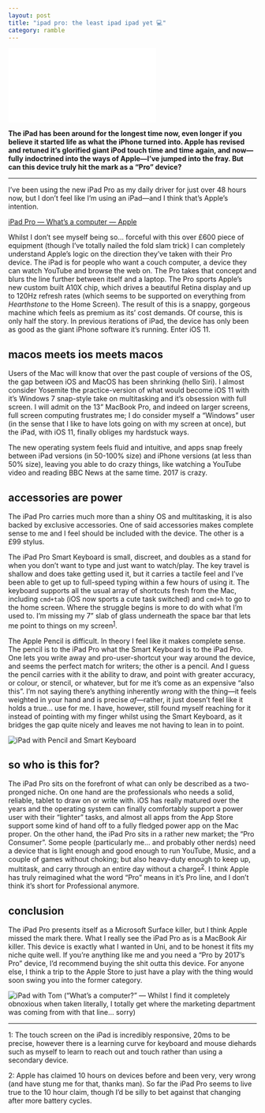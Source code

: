 ```yaml
---
layout: post
title: "ipad pro: the least ipad ipad yet 💻"
category: ramble
---
```


<iframe class="video" src="//www.youtube.com/embed/RwaYflHAIGQ" frameborder="0" allowfullscreen="0"> </iframe>

**The iPad has been around for the longest time now, even longer if you believe it started life as what the iPhone turned into. Apple has revised and retuned it’s glorified giant iPod touch time and time again, and now—fully indoctrined into the ways of Apple—I’ve jumped into the fray. But can this device truly hit the mark as a “Pro” device?**

----

I’ve been using the new iPad Pro as my daily driver for just over 48 hours now, but I don’t feel like I’m using an iPad—and I think that’s Apple’s intention.

[iPad Pro — What’s a computer — Apple](https://youtu.be/sQB2NjhJHvY)

Whilst I don’t see myself being so... forceful with this over £600 piece of equipment (though I’ve totally nailed the fold slam trick) I can completely understand Apple’s logic on the direction they’ve taken with their Pro device. The iPad is for people who want a couch computer, a device they can watch YouTube and browse the web on. The Pro takes that concept and blurs the line further between itself and a laptop. The Pro sports Apple’s new custom built A10X chip, which drives a beautiful Retina display and up to 120Hz refresh rates (which seems to be supported on everything from _Hearthstone_ to the Home Screen). The result of this is a snappy, gorgeous machine which feels as premium as its’ cost demands. Of course, this is only half the story. In previous iterations of iPad, the device has only been as good as the giant iPhone software it’s running. Enter iOS 11.

## macos meets ios meets macos
Users of the Mac will know that over the past couple of versions of the OS, the gap between iOS and MacOS has been shrinking (hello Siri). I almost consider Yosemite the practice-version of what would become iOS 11 with it’s Windows 7 snap-style take on multitasking and it’s obsession with full screen. I will admit on the 13” MacBook Pro, and indeed on larger screens, full screen computing frustrates me; I do consider myself a “Windows” user (in the sense that I like to have lots going on with my screen at once),  but the iPad, with iOS 11, finally obliges my hardstuck ways.

The new operating system feels fluid and intuitive, and apps snap freely between iPad versions (in 50-100% size) and iPhone versions (at less than 50% size), leaving you able to do crazy things, like watching a YouTube video and reading BBC News at the same time. 2017 is crazy.

## accessories are power
The iPad Pro carries much more than a shiny OS and multitasking, it is also backed by exclusive accessories. One of said accessories makes complete sense to me and I feel should be included with the device. The other is a £99 stylus.

The iPad Pro Smart Keyboard is small, discreet, and doubles as a stand for when you don’t want to type and just want to watch/play. The key travel is shallow and does take getting used it, but it carries a tactile feel and I’ve been able to get up to full-speed typing within a few hours of using it. The keyboard supports all the usual array of shortcuts fresh from the Mac, including `cmd+tab` (iOS now sports a cute task switched) and `cmd+h` to go to the home screen. Where the struggle begins is more to do with what I’m used to. I’m missing my 7” slab of glass underneath the space bar that lets me point to things on my screen<sup>[1](#footnotes/pointing)</sup>.

The Apple Pencil is difficult. In theory I feel like it makes complete sense. The pencil is to the iPad Pro what the Smart Keyboard is to the iPad Pro. One lets you write away and pro-user-shortcut your way around the device, and seems the perfect match for writers; the other is a pencil. And I guess the pencil carries with it the ability to draw, and point with greater accuracy, or colour, or stencil, or whatever, but for me it’s come as an expensive “also this”. I’m not saying there’s anything inherently _wrong_ with the thing—it feels weighted in your hand and is precise _af_—rather, it just doesn’t feel like it holds a true... use for me. I have, however, still found myself reaching for it instead of pointing with my finger whilst using the Smart Keyboard, as it bridges the gap quite nicely and leaves me not having to lean in to point.

![iPad with Pencil and Smart Keyboard](https://i.imgur.com/DnGmAzf.jpg)

## so who is this for?
The iPad Pro sits on the forefront of what can only be described as a two-pronged niche. On one hand are the professionals who needs a solid, reliable, tablet to draw on or write with. iOS has really matured over the years and the operating system can finally comfortably support a power user with their “lighter” tasks, and almost all apps from the App Store support some kind of hand off to a fully fledged power app on the Mac proper. On the other hand, the iPad Pro sits in a rather new market; the “Pro Consumer”. Some people (particularly me... and probably other nerds) need a device that is light enough and good enough to run YouTube, Music, and a couple of games without choking; but also heavy-duty enough to keep up, multitask, and carry through an entire day without a charge<sup>[2](#footnotes/battery-life)</sup>. I think Apple has truly reimagined what the word “Pro” means in it’s Pro line, and I don’t think it’s short for Professional anymore.

## conclusion
The iPad Pro presents itself as a Microsoft Surface killer, but I think Apple missed the mark there. What I really see the iPad Pro as is a MacBook Air killer. This device is exactly what I wanted in Uni, and to be honest it fits my niche quite well. If you’re anything like me and you need a “Pro by 2017’s Pro” device, I’d recommend buying the shit outta this device. For anyone else, I think a trip to the Apple Store to just have a play with the thing would soon swing you into the former category.

![iPad with Tom](https://i.imgur.com/nt9kry8.jpg)
(“What’s a computer?” — Whilst I find it completely obnoxious when taken literally, I totally get where the marketing department was coming from with that line... sorry)
- - - -
<a name="footnotes/pointing">1</a>: The touch screen on the iPad is incredibly responsive, 20ms to be precise, however there is a learning curve for keyboard and mouse diehards such as myself to learn to reach out and touch rather than using a secondary device.

<a name="footnotes/battery-life">2</a>: Apple has claimed 10 hours on devices before and been very, very wrong (and have stung me for that, thanks man). So far the iPad Pro seems to live true to the 10 hour claim, though I’d be silly to bet against that changing after more battery cycles.
